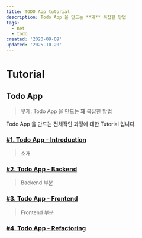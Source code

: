 ```yaml
---
title: TODO App tutorial
description: Todo App 을 만드는 **꽤** 복잡한 방법
tags:
  - net
  - todo
created: '2020-09-09'
updated: '2025-10-20'
---
```


# Tutorial

## Todo App

> 부제: Todo App 을 만드는 **꽤** 복잡한 방법

Todo App 을 만드는 전체적인 과정에 대한 Tutorial 입니다.

### [#1. Todo App - Introduction](./todoapp.1.md)

> 소개

### [#2. Todo App - Backend](./todoapp.2.md)

> Backend 부분

### [#3. Todo App - Frontend](./todoapp.3.md)

> Frontend 부분

### [#4. Todo App - Refactoring](./todoapp.4.md)
